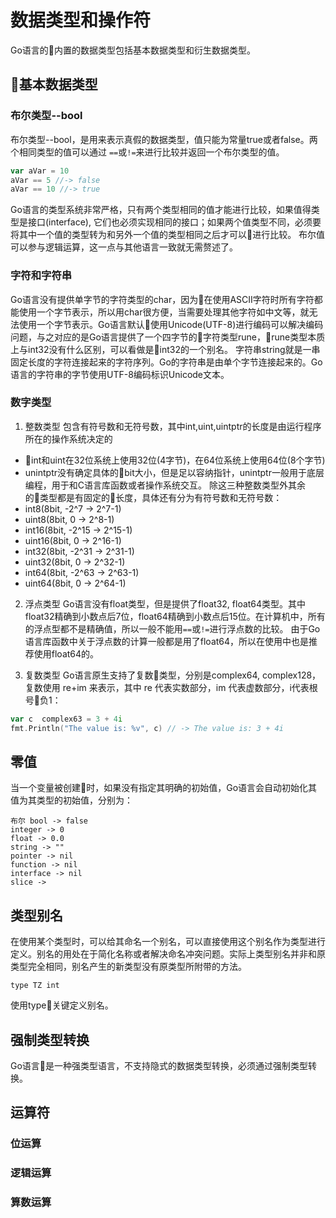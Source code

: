 # 数据类型和操作符
Go语言的内置的数据类型包括基本数据类型和衍生数据类型。
## 基本数据类型
### 布尔类型--bool
 布尔类型--bool，是用来表示真假的数据类型，值只能为常量true或者false。两个相同类型的值可以通过 `==`或`!=`来进行比较并返回一个布尔类型的值。
 ```go
 var aVar = 10
 aVar == 5 //-> false
 aVar == 10 //-> true
 ```
 Go语言的类型系统非常严格，只有两个类型相同的值才能进行比较，如果值得类型是接口(interface), 它们也必须实现相同的接口；如果两个值类型不同，必须要将其中一个值的类型转为和另外一个值的类型相同之后才可以进行比较。
 布尔值可以参与逻辑运算，这一点与其他语言一致就无需赘述了。

### 字符和字符串
Go语言没有提供单字节的字符类型的char，因为在使用ASCII字符时所有字符都能使用一个字节表示，所以用char很方便，当需要处理其他字符如中文等，就无法使用一个字节表示。Go语言默认使用Unicode(UTF-8)进行编码可以解决编码问题，与之对应的是Go语言提供了一个四字节的字符类型rune，rune类型本质上与int32没有什么区别，可以看做是int32的一个别名。
字符串string就是一串固定长度的字符连接起来的字符序列。Go的字符串是由单个字节连接起来的。Go语言的字符串的字节使用UTF-8编码标识Unicode文本。

### 数字类型
1. 整数类型
包含有符号数和无符号数，其中int,uint,uintptr的长度是由运行程序所在的操作系统决定的
* int和uint在32位系统上使用32位(4字节)，在64位系统上使用64位(8个字节)
* unintptr没有确定具体的bit大小，但是足以容纳指针，unintptr一般用于底层编程，用于和C语言库函数或者操作系统交互。
除这三种整数类型外其余的类型都是有固定的长度，具体还有分为有符号数和无符号数：
* int8(8bit, -2^7 -> 2^7-1)
* uint8(8bit, 0 -> 2^8-1)
* int16(8bit, -2^15 -> 2^15-1)
* uint16(8bit, 0 -> 2^16-1)
* int32(8bit, -2^31 -> 2^31-1)
* uint32(8bit, 0 -> 2^32-1)
* int64(8bit, -2^63 -> 2^63-1)
* uint64(8bit, 0 -> 2^64-1)

2. 浮点类型
Go语言没有float类型，但是提供了float32, float64类型。其中float32精确到小数点后7位，float64精确到小数点后15位。在计算机中，所有的浮点型都不是精确值，所以一般不能用`==`或`!=`进行浮点数的比较。
由于Go语言库函数中关于浮点数的计算一般都是用了float64，所以在使用中也是推荐使用float64的。

3. 复数类型
Go语言原生支持了复数类型，分别是complex64, complex128，复数使用 re+im 来表示，其中 re 代表实数部分，im 代表虚数部分，i代表根号负1：
```go
var c  complex63 = 3 + 4i
fmt.Println("The value is: %v", c) // -> The value is: 3 + 4i
```
## 零值
当一个变量被创建时，如果没有指定其明确的初始值，Go语言会自动初始化其值为其类型的初始值，分别为：
```
布尔 bool -> false
integer -> 0
float -> 0.0
string -> ""
pointer -> nil
function -> nil
interface -> nil
slice -> 
```
## 类型别名
在使用某个类型时，可以给其命名一个别名，可以直接使用这个别名作为类型进行定义。别名的用处在于简化名称或者解决命名冲突问题。实际上类型别名并非和原类型完全相同，别名产生的新类型没有原类型所附带的方法。
```
type TZ int
```
使用type关键定义别名。

## 强制类型转换
Go语言是一种强类型语言，不支持隐式的数据类型转换，必须通过强制类型转换。

## 运算符
### 位运算

### 逻辑运算

### 算数运算